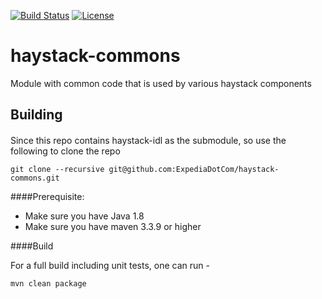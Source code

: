 [![Build Status](https://travis-ci.org/ExpediaDotCom/haystack-commons.svg?branch=master)](https://travis-ci.org/ExpediaDotCom/haystack-commons)
[![License](https://img.shields.io/badge/license-Apache%20License%202.0-blue.svg)](https://github.com/ExpediaDotCom/haystack/blob/master/LICENSE)


# haystack-commons
Module with common code that is used by various haystack components

## Building

####
Since this repo contains haystack-idl as the submodule, so use the following to clone the repo

```git clone --recursive git@github.com:ExpediaDotCom/haystack-commons.git```

####Prerequisite: 

* Make sure you have Java 1.8
* Make sure you have maven 3.3.9 or higher


####Build

For a full build including unit tests, one can run -

```
mvn clean package
```
